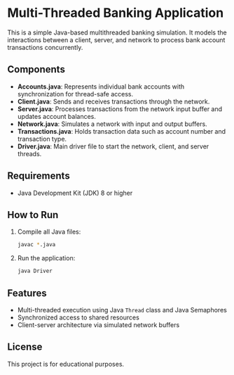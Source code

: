 # Multi-Threaded Banking Application

This is a simple Java-based multithreaded banking simulation. It models the interactions between a client, server, and network to process bank account transactions concurrently.

## Components

- **Accounts.java**: Represents individual bank accounts with synchronization for thread-safe access.
- **Client.java**: Sends and receives transactions through the network.
- **Server.java**: Processes transactions from the network input buffer and updates account balances.
- **Network.java**: Simulates a network with input and output buffers.
- **Transactions.java**: Holds transaction data such as account number and transaction type.
- **Driver.java**: Main driver file to start the network, client, and server threads.

## Requirements

- Java Development Kit (JDK) 8 or higher

## How to Run

1. Compile all Java files:

   ```bash
   javac *.java
   ```

2. Run the application:
   ```bash
   java Driver
   ```

## Features

- Multi-threaded execution using Java `Thread` class and Java Semaphores
- Synchronized access to shared resources
- Client-server architecture via simulated network buffers

## License

This project is for educational purposes.
